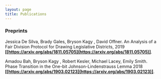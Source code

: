 ```yaml
---
layout: page
title: Publications 
---
```

### Preprints
Jessica De Silva, Brady Gales, Bryson Kagy , David Offner. An Analysis of a Fair Division Protocol for Drawing Legislative Districts, 2019 **[[https://arxiv.org/abs/1811.05705](https://arxiv.org/abs/1811.05705)]**. 

Amadou Bah, Bryson Kagy , Robert Kesler, Michael Lacey, Emily Smith. Phase Transition in the One-bit Johnson-Lindenstrauss Lemma 2018 **[[https://arxiv.org/abs/1903.02123](https://arxiv.org/abs/1903.02123)]**.
